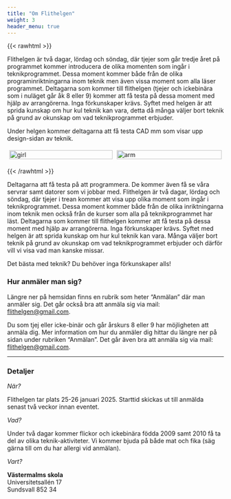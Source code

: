 ```yaml
---
title: "Om Flithelgen"
weight: 3
header_menu: true
---
```


{{< rawhtml >}}


Flithelgen är två dagar, lördag och söndag, där tjejer som går tredje året på programmet kommer introducera de olika momenten som ingår i teknikprogrammet. Dessa moment kommer både från de olika programinriktningarna inom teknik men även vissa moment som alla läser programmet. Deltagarna som kommer till flithelgen (tjejer och ickebinära som i nuläget går åk 8 eller 9) kommer att få testa på dessa moment med hjälp av arrangörerna. Inga förkunskaper krävs. Syftet med helgen är att sprida kunskap om hur kul teknik kan vara, detta då många väljer bort teknik på grund av okunskap om vad teknikprogrammet erbjuder. 

<style>
    .row {
  display: flex;
}


/* Create three equal columns that sits next to each other */
.column {
  flex: 50%;
  padding: 5px;
}
    </style>


Under helgen kommer deltagarna att få testa CAD mm som visar upp design-sidan av teknik.


<div class="row">
  <div class="column">
    <img src="images/rita.jpg" alt="girl" style="width:100%">
  </div>
  <div class="column">
    <img src="images/robot2.PNG" alt="arm" style="width:100%">
  </div>
  </div>
  
  {{< /rawhtml >}}
 

Deltagarna att få testa på att programmera. De kommer även få se våra servrar samt datorer som vi jobbar med.
Flithelgen är två dagar, lördag och söndag, där tjejer i trean kommer att visa upp olika moment som ingår i teknikprogrammet. Dessa moment kommer både från de olika inriktningarna inom teknik men också från de kurser som alla på teknikprogrammet har läst. Deltagarna som kommer till flithelgen kommer att få testa på dessa moment med hjälp av arrangörerna. Inga förkunskaper krävs. Syftet med helgen är att sprida kunskap om hur kul teknik kan vara. Många väljer bort teknik på grund av okunskap om vad teknikprogrammet erbjuder och därför vill vi visa vad man kanske missar. 

Det bästa med teknik? Du behöver inga förkunskaper alls! 

### Hur anmäler man sig?

Längre ner på hemsidan finns en rubrik som heter “Anmälan” där man anmäler sig. Det går också bra att anmäla sig via mail: flithelgen@gmail.com. 

Du som tjej eller icke-binär och går årskurs 8 eller 9 har möjligheten att anmäla dig. 
Mer information om hur du anmäler dig hittar du längre ner på sidan under rubriken 
“Anmälan”. Det går även bra att anmäla sig via mail: flithelgen@gmail.com. 


----

### Detaljer
*När?*

Flithelgen tar plats 25-26 januari 2025. Starttid skickas ut till anmälda senast två veckor innan eventet.

*Vad?*

Under två dagar kommer flickor och ickebinära födda 2009 samt 2010 få ta del av olika teknik-aktiviteter. Vi kommer bjuda på både mat och fika (säg gärna till om du har allergi vid anmälan).

*Vart?*

**Västermalms skola**
<br>
Universitetsallén 17
<br>
Sundsvall 852 34 

